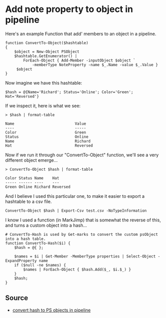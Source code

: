 ﻿# Add note property to object in pipeline

Here's an example Function that add' members to an object in a pipeline.

	function ConvertTo-Object($hashtable)
	{
		$object = New-Object PSObject
		$hashtable.GetEnumerator() |
			ForEach-Object { Add-Member -inputObject $object `
				-memberType NoteProperty -name $_.Name -value $_.Value }
		 $object
	}

Now imagine we have this hashtable:

	$hash = @{Name='Richard'; Status='Online'; Color='Green'; Hat='Reversed'}

If we inspect it, here is what we see:

	> $hash | format-table

	Name                           Value
	----                           -----
	Color                          Green
	Status                         Online
	Name                           Richard
	Hat                            Reversed

Now if we run it through our "ConvertTo-Object" function, we'll see a very different object emerge...

	> ConvertTo-Object $hash | format-table

	Color Status Name    Hat
	----- ------ ----    ---
	Green Online Richard Reversed

And I believe I used this particular one, to make it easier to export a hashtable to a csv file.

	ConvertTo-Object $hash | Export-Csv test.csv -NoTypeInformation

I know I used a function (in MarkJimp) that is somewhat the reverse of this, and turns a custom object into a hash...

	# ConvertTo-Hash is used by Get-marks to convert the custom psObject into a hash table.
	function ConvertTo-Hash($i) {
		$hash = @{ };

		$names = $i | Get-Member -MemberType properties | Select-Object -ExpandProperty name
		if ($null -ne $names) {
			$names | ForEach-Object { $hash.Add($_, $i.$_) }
		}
		$hash;
	}

## Source

- [convert hash to PS objects in pipeline](https://community.idera.com/database-tools/powershell/ask_the_experts/f/learn_powershell_from_don_jones-24/2824/exporting-key-value-pair-using-export-csv-cmdlet)